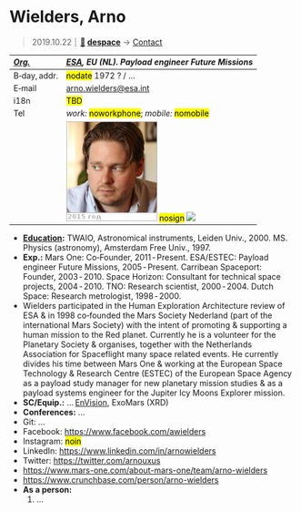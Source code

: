 # Wielders, Arno
> 2019.10.22 ┊ **[🚀](../index/index.md) [despace](index.md)** → [Contact](contact.md)

|*[Org.](contact.md)*|*[ESA](zz_esa.md), EU (NL). Payload engineer Future Missions*|
|:--|:--|
|B‑day, addr.| <mark>nodate</mark> 1972 ? / … |
|E‑mail| <arno.wielders@esa.int> |
|i18n| <mark>TBD</mark> |
|Tel| *work:* <mark>noworkphone</mark>; *mobile:* <mark>nomobile</mark> |
|| [![](f/contact/w/wielders_001_photo_thumb.jpg)](f/contact/w/wielders_001_photo.jpg) <mark>nosign</mark> [![](f/contact//_001_sign_thumb.jpg)](f/contact//_001_sign.png) |

   - **[Education](edu.md):** TWAIO, Astronomical instruments, Leiden Univ., 2000. MS. Physics (astronomy), Amsterdam Free Univ., 1997.
   - **Exp.:** Mars One: Co‑Founder, 2011 ‑ Present. ESA/ESTEC: Payload engineer Future Missions, 2005 ‑ Present. Carribean Spaceport: Founder, 2003 ‑ 2010. Space Horizon: Consultant for technical space projects, 2004 ‑ 2010. TNO: Research scientist, 2000 ‑ 2004. Dutch Space: Research metrologist, 1998 ‑ 2000.
   - Wielders participated in the Human Exploration Architecture review of ESA & in 1998 co‑founded the Mars Society Nederland (part of the international Mars Society) with the intent of promoting & supporting a human mission to the Red planet. Currently he is a volunteer for the Planetary Society & organises, together with the Netherlands Association for Spaceflight many space related events. He currently divides his time between Mars One & working at the European Space Technology & Research Centre (ESTEC) of the European Space Agency as a payload study manager for new planetary mission studies & as a payload systems engineer for the Jupiter Icy Moons Explorer mission.
   - **SC/Equip.:** … [EnVision](envision.md), ExoMars (XRD)
   - **Conferences:** …
   - Git: …
   - Facebook: <https://www.facebook.com/awielders>
   - Instagram: <mark>noin</mark>
   - LinkedIn: <https://www.linkedin.com/in/arnowielders>
   - Twitter: <https://twitter.com/arnouxus>
   - <https://www.mars-one.com/about-mars-one/team/arno-wielders>
   - <https://www.crunchbase.com/person/arno-wielders>
   - **As a person:**
      1. …
